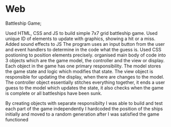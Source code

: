 # Web

Battleship Game; 

Used HTML, CSS and JS to build simple 7x7 grid battleship game. Used unique ID of elements to update with graphics, showing a hit or a miss.
Added sound effects to JS
The program uses an input button from the user and event handlers to determine in the code what the guess is. Used CSS postioning to position 
elements precisely.
organised main body of code into 3 objects which are the game model, the controller and the view or display. Each object in the game has
one primary responsibility. The model stores the game state and logic which modifies that state. 
The view object is responsible for updating the display, when there are changes to the model.
The controller object essentially stitches everything together, it ends a user guess to the model which updates the state,
it also checks when the game is complete or all battleships have been sunk.

By creating objects with separate responsibilty I was able to build and test each part of the game independently 
I hardcoded the position of the ships initially and moved to a random generation after I was satisfied the game functioned
